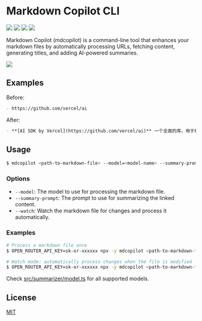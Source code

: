 # Markdown Copilot CLI

[![](https://badgen.net/npm/v/mdcopilot)](https://www.npmjs.com/package/mdcopilot)
[![](https://badgen.net/npm/dm/mdcopilot)](https://www.npmjs.com/package/mdcopilot)
[![](https://github.com/sorrycc/mdcopilot/actions/workflows/ci.yml/badge.svg)](https://github.com/sorrycc/mdcopilot/actions/workflows/ci.yml)
[![](https://badgen.net/npm/license/mdcopilot)](https://www.npmjs.com/package/mdcopilot)

Markdown Copilot (mdcopilot) is a command-line tool that enhances your markdown files by automatically processing URLs, fetching content, generating titles, and adding AI-powered summaries.

![](https://cdn.jsdelivr.net/gh/sorrycc-bot/images@main/uPic/mdcopilot2.gif)

## Examples

Before:

```markdown
- https://github.com/vercel/ai
```

After:

```markdown
- **[AI SDK by Vercel](https://github.com/vercel/ai)** 一个全面的库，用于构建 AI 驱动的应用程序，支持各种 LLM 提供商、流式响应以及一套开发者工具。
```

## Usage

```bash
$ mdcopilot <path-to-markdown-file> --model=<model-name> --summary-prompt=<summary-prompt>
```

### Options

- `--model`: The model to use for processing the markdown file.
- `--summary-prompt`: The prompt to use for summarizing the linked content.
- `--watch`: Watch the markdown file for changes and process it automatically.

### Examples

```bash
# Process a markdown file once
$ OPEN_ROUTER_API_KEY=sk-or-xxxxxx npx -y mdcopilot <path-to-markdown-file> --model=OpenRouter/openai/gpt-4o-2024-11-20

# Watch mode: automatically process changes when the file is modified
$ OPEN_ROUTER_API_KEY=sk-or-xxxxxx npx -y mdcopilot <path-to-markdown-file> --watch --model=OpenRouter/anthropic/claude-3.5-sonnet
```

Check [src/summarizer/model.ts](src/summarizer/model.ts) for all supported models.

## License

[MIT](./LICENSE)
